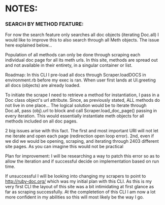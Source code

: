 # NOTES:

### SEARCH BY METHOD FEATURE:
For now the search feature only searches all doc objects (iterating Doc.all)
I would like to improve this to also search through all Meth objects.
The issue here explained below...

Population of all methods can only be done through scraping each individual
doc page for all its meth urls. In this site, methods are spread out 
and not available in their entirety, in a singular container or list. 

Roadmap: In this CLI I pre-load all docs through Scraper.loadDOCS in 
environment.rb before my exec is ran. When user first lands at UI.greeting
all docs (objects) are already loaded.

To initiate the scrape I need to retrieve a method for instantiation, 
I pass in a Doc class object's url attribute. Since, as previously stated,
ALL methods do not live in one place... The logical solution would be to 
iterate through Doc.all, pass (obj).url to block and call Scraper.load_doc_page()
passing in every iteration. This would essentially instantiate meth objects 
for all methods included on all doc pages.

2 big issues arise with this fact. The first and most important URI will not 
let me iterate and open each page (redirection open loop error). 2nd, 
even if we did we would be opening, scraping, and iterating through 
2403 different site pages. As you can imagine this would not be practical

Plan for improvement:
I will be researching a way to patch this error so as to allow the iteration
and if successful decide on implementation based on run time.

If unsuccessful I will be looking into changing my scrapers to point to 
http://ruby-doc.org/ which was my initial plan with this CLI. As this is 
my very first CLI the layout of this site was a bit intimidating at first glance
as far as scraping successfully. At the completetion of this CLI I am now 
a lot more confident in my abilities so this will most likely be the way 
I go. 